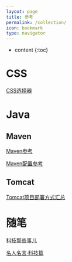 ```yaml
---
layout: page
title: 参考
permalink: /collection/
icon: bookmark
type: navigator
---
```


* content
{:toc}
# CSS

[CSS选择器]({{site.url}}/page/css-selector-reference)

# Java

## Maven

[Maven参考]({{site.url}}/page/maven-reference)

[Maven配置参考]({{site.url}}/page/maven-settings-reference)

## Tomcat

[Tomcat项目部署方式汇总]({{site.url}}/page/tomcat-deployment-reference)

# 随笔

[科技那些事儿]({{site.url}}/page/something-about-technology)

[名人名言·科技篇]({{site.url}}/page/famous-quotes)

